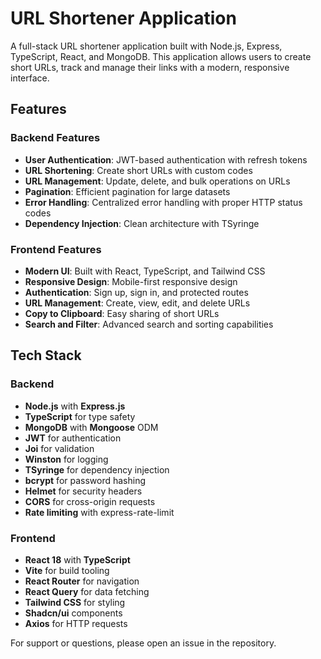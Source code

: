 # URL Shortener Application

A full-stack URL shortener application built with Node.js, Express, TypeScript, React, and MongoDB. This application allows users to create short URLs, track  and manage their links with a modern, responsive interface.

## Features

### Backend Features
- **User Authentication**: JWT-based authentication with refresh tokens
- **URL Shortening**: Create short URLs with custom codes
- **URL Management**: Update, delete, and bulk operations on URLs
- **Pagination**: Efficient pagination for large datasets
- **Error Handling**: Centralized error handling with proper HTTP status codes
- **Dependency Injection**: Clean architecture with TSyringe

### Frontend Features
- **Modern UI**: Built with React, TypeScript, and Tailwind CSS
- **Responsive Design**: Mobile-first responsive design
- **Authentication**: Sign up, sign in, and protected routes
- **URL Management**: Create, view, edit, and delete URLs
- **Copy to Clipboard**: Easy sharing of short URLs
- **Search and Filter**: Advanced search and sorting capabilities

## Tech Stack

### Backend
- **Node.js** with **Express.js**
- **TypeScript** for type safety
- **MongoDB** with **Mongoose** ODM
- **JWT** for authentication
- **Joi** for validation
- **Winston** for logging
- **TSyringe** for dependency injection
- **bcrypt** for password hashing
- **Helmet** for security headers
- **CORS** for cross-origin requests
- **Rate limiting** with express-rate-limit

### Frontend
- **React 18** with **TypeScript**
- **Vite** for build tooling
- **React Router** for navigation
- **React Query** for data fetching
- **Tailwind CSS** for styling
- **Shadcn/ui** components
- **Axios** for HTTP requests


For support or questions, please open an issue in the repository.

